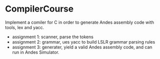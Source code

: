 # CompilerCourse
Implement a comiler for C in order to generate Andes assembly code with tools, lex and yacc.

- assignment 1: scanner, parse the tokens
- assignment 2: grammar, ues yacc to build LSLR grammar parsing rules
- assignment 3: generater, yield a valid Andes assembly code, and can run in Andes Simulator.
